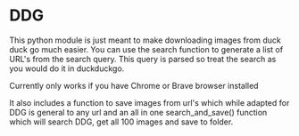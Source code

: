 # DDG

This python module is just meant to make downloading images from duck duck go much easier.
You can use the search function to generate a list of URL's from the search query.
This query is parsed so treat the search as you would do it in duckduckgo.

Currently only works if you have Chrome or Brave browser installed

It also includes a function to save images from url's which while adapted for DDG is general to any url
and an all in one search_and_save() function which will search DDG, get all 100 images and save to folder. 
